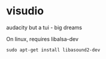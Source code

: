 # visudio
audacity but a tui - big dreams


On linux, requires libalsa-dev

```
sudo apt-get install libasound2-dev
```
